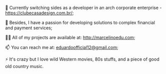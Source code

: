 🔭 Currently switching sides as a developer in an arch corporate enterprise - https://clubecasadesign.com.br/; 

🌱 Besides, I have a passion for developing solutions to complex financial and payment services;

👨‍💻 All of my projects are available at: http://marcelinoedu.com;

📫 You can reach me at: eduardoofficial12@gmail.com;

⚡ It's crazy but I love wild Western movies, 80s stuffs, and a piece of good old country music.

<!---
marcelinoedu/marcelinoedu is a ✨ special ✨ repository because its `README.md` (this file) appears on your GitHub profile.
You can click the Preview link to take a look at your changes.
--->
